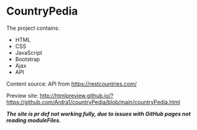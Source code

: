 # CountryPedia
The project contains:
- HTML
- CSS
- JavaScript
- Bootstrap
- Ajax
- API
  
Content source: API from https://restcountries.com/

Preview site: http://htmlpreview.github.io/?https://github.com/Ardra1/countryPedia/blob/main/countryPedia.html

***The site is pr def not working fully, due to issues with GitHub pages not reading moduleFiles.***
